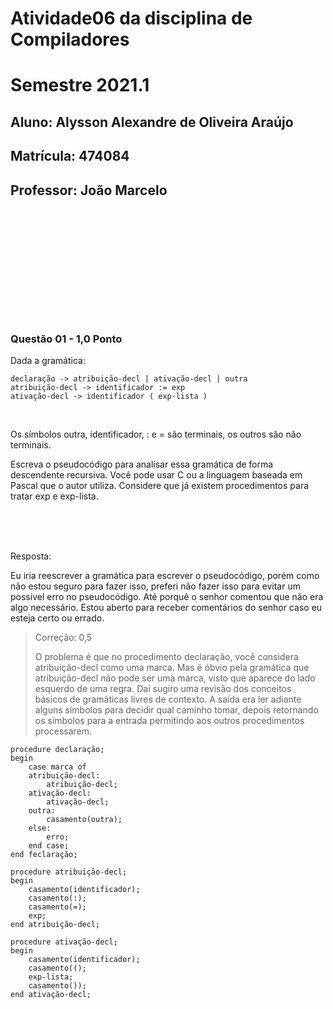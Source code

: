 # Atividade06 da disciplina de Compiladores
# Semestre 2021.1


## Aluno:     Alysson Alexandre de Oliveira Araújo
## Matrícula: 474084
## Professor: João Marcelo

#



<br>
<br>
<br>

<br>
<br>
<br>
<br>
<br>
<br>

### Questão 01 - 1,0 Ponto

Dada a gramática:


~~~~
declaração -> atribuição-decl | ativação-decl | outra
atribuição-decl -> identificador := exp
ativação-decl -> identificador ( exp-lista )
~~~~

<br>


Os símbolos outra, identificador, : e = são terminais, os outros são não terminais.

Escreva o pseudocódigo para analisar essa gramática de forma descendente recursiva. Você pode usar C ou a linguagem baseada em Pascal que o autor utiliza. Considere que já existem procedimentos para tratar exp e exp-lista.



<br>
<br>
<br>

Resposta:

Eu iria reescrever a gramática para escrever o pseudocódigo, porém como não estou seguro para fazer isso, preferi não fazer isso para evitar um possível erro no pseudocódigo. Até porquê o senhor comentou que não era algo necessário. Estou aberto para receber comentários do senhor caso eu esteja certo ou errado.

> Correção: 0,5
>
> O problema é que no procedimento declaração, você considera atribuição-decl como uma marca. Mas é óbvio pela gramática que atribuição-decl não pode ser uma marca, visto
> que aparece do lado esquerdo de uma regra. Daí sugiro uma revisão dos conceitos básicos de gramáticas livres de contexto.
> A saída era ler adiante alguns símbolos para decidir qual caminho tomar, depois retornando os símbolos para a entrada permitindo aos outros procedimentos processarem.

```
procedure declaração;
begin
    case marca of
    atribuição-decl:
        atribuição-decl;
    ativação-decl:
        ativação-decl;
    outra:
        casamento(outra);
    else:
        erro;
    end case;
end feclaração;

procedure atribuição-decl;
begin
    casamento(identificador);
    casamento(:);
    casamento(=);
    exp;
end atribuição-decl;

procedure ativação-decl;
begin
    casamento(identificador);
    casamento(();
    exp-lista;
    casamento());
end ativação-decl;
```


